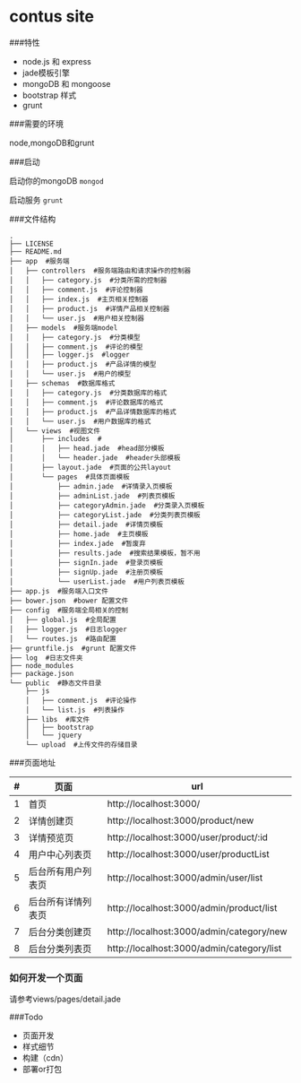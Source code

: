 # contus site

###特性
+ node.js 和 express
+ jade模板引擎
+ mongoDB 和 mongoose
+ bootstrap 样式
+ grunt


###需要的环境

node,mongoDB和grunt


###启动

启动你的mongoDB `mongod`

启动服务 `grunt`


###文件结构

```
.
├── LICENSE
├── README.md
├── app  #服务端
│   ├── controllers  #服务端路由和请求操作的控制器
│   │   ├── category.js  #分类所需的控制器
│   │   ├── comment.js  #评论控制器
│   │   ├── index.js  #主页相关控制器
│   │   ├── product.js  #详情产品相关控制器
│   │   └── user.js  #用户相关控制器
│   ├── models  #服务端model
│   │   ├── category.js  #分类模型
│   │   ├── comment.js  #评论的模型
│   │   ├── logger.js  #logger
│   │   ├── product.js  #产品详情的模型
│   │   └── user.js  #用户的模型
│   ├── schemas  #数据库格式
│   │   ├── category.js  #分类数据库的格式
│   │   ├── comment.js  #评论数据库的格式
│   │   ├── product.js  #产品详情数据库的格式
│   │   └── user.js  #用户数据库的格式
│   └── views  #视图文件
│       ├── includes  #
│       │   ├── head.jade  #head部分模板
│       │   └── header.jade  #header头部模板
│       ├── layout.jade  #页面的公共layout
│       └── pages  #具体页面模板
│           ├── admin.jade  #详情录入页模板
│           ├── adminList.jade  #列表页模板
│           ├── categoryAdmin.jade  #分类录入页模板
│           ├── categoryList.jade  #分类列表页模板
│           ├── detail.jade  #详情页模板
│           ├── home.jade  #主页模板
│           ├── index.jade  #暂废弃
│           ├── results.jade  #搜索结果模板，暂不用
│           ├── signIn.jade  #登录页模板
│           ├── signUp.jade  #注册页模板
│           └── userList.jade  #用户列表页模板
├── app.js  #服务端入口文件
├── bower.json  #bower 配置文件
├── config  #服务端全局相关的控制
│   ├── global.js  #全局配置
│   ├── logger.js  #日志logger
│   └── routes.js  #路由配置
├── gruntfile.js  #grunt 配置文件
├── log  #日志文件夹
├── node_modules
├── package.json
└── public  #静态文件目录
    ├── js
    │   ├── comment.js  #评论操作
    │   └── list.js  #列表操作
    ├── libs  #库文件
    │   ├── bootstrap
    │   └── jquery
    └── upload  #上传文件的存储目录
```


###页面地址

|#|页面|url|
|---|---|---|
|1|首页|http://localhost:3000/
|2|详情创建页|http://localhost:3000/product/new
|3|详情预览页|http://localhost:3000/user/product/:id
|4|用户中心列表页|http://localhost:3000/user/productList
|5|后台所有用户列表页|http://localhost:3000/admin/user/list
|6|后台所有详情列表页|http://localhost:3000/admin/product/list
|7|后台分类创建页|http://localhost:3000/admin/category/new
|8|后台分类列表页|http://localhost:3000/admin/category/list


###  如何开发一个页面

请参考views/pages/detail.jade

###Todo

+ 页面开发
+ 样式细节
+ 构建（cdn）
+ 部署or打包
